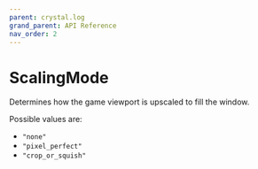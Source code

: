 ```yaml
---
parent: crystal.log
grand_parent: API Reference
nav_order: 2
---
```


# ScalingMode

Determines how the game viewport is upscaled to fill the window.

Possible values are:

- `"none"`
- `"pixel_perfect"`
- `"crop_or_squish"`
